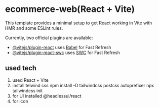 # ecommerce-web(React + Vite)

This template provides a minimal setup to get React working in Vite with HMR and some ESLint rules.

Currently, two official plugins are available:

- [@vitejs/plugin-react](https://github.com/vitejs/vite-plugin-react/blob/main/packages/plugin-react/README.md) uses [Babel](https://babeljs.io/) for Fast Refresh
- [@vitejs/plugin-react-swc](https://github.com/vitejs/vite-plugin-react-swc) uses [SWC](https://swc.rs/) for Fast Refresh

## used tech

1. used React + Vite
2. install telwind css
   npm install -D tailwindcss postcss autoprefixer
   npx tailwindcss init
3. for UI installed @headlessui/react
4. for icon
